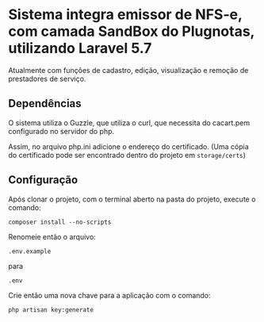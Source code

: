 # Sistema integra emissor de NFS-e, com camada SandBox do Plugnotas, utilizando Laravel 5.7

Atualmente com funções de cadastro, edição, visualização e remoção de prestadores de serviço.

## Dependências

O sistema utiliza o Guzzle, que utiliza o curl, que necessita do cacart.pem configurado no servidor do php.

Assim, no arquivo php.ini adicione o endereço do certificado. (Uma cópia do certificado pode ser encontrado dentro do projeto em ```storage/certs```)

## Configuração

Após clonar o projeto, com o terminal aberto na pasta do projeto, execute o comando:

```composer install --no-scripts```

Renomeie então o arquivo:

```.env.example```

para

```.env```

Crie então uma nova chave para a aplicação com o comando:

```php artisan key:generate```
